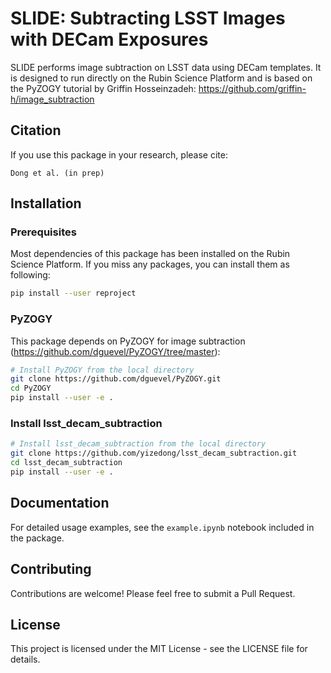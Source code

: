 # SLIDE: Subtracting LSST Images with DECam Exposures

SLIDE performs image subtraction on LSST data using DECam templates. It is designed to run directly on the Rubin Science Platform and is based on the PyZOGY tutorial by Griffin Hosseinzadeh: https://github.com/griffin-h/image_subtraction

## Citation

If you use this package in your research, please cite:

```
Dong et al. (in prep)
```

## Installation

### Prerequisites

Most dependencies of this package has been installed on the Rubin Science Platform. If you miss any packages, you can install them as following:

```bash
pip install --user reproject
```

### PyZOGY

This package depends on PyZOGY for image subtraction (https://github.com/dguevel/PyZOGY/tree/master):

```bash
# Install PyZOGY from the local directory
git clone https://github.com/dguevel/PyZOGY.git
cd PyZOGY
pip install --user -e .
```

### Install lsst_decam_subtraction

```bash
# Install lsst_decam_subtraction from the local directory
git clone https://github.com/yizedong/lsst_decam_subtraction.git
cd lsst_decam_subtraction
pip install --user -e .
```

## Documentation

For detailed usage examples, see the `example.ipynb` notebook included in the package.

## Contributing

Contributions are welcome! Please feel free to submit a Pull Request.

## License

This project is licensed under the MIT License - see the LICENSE file for details.
